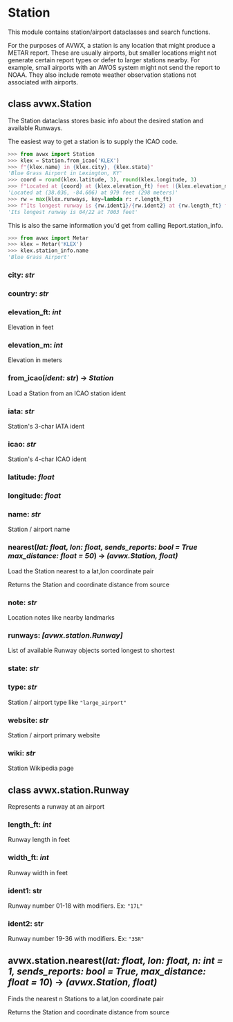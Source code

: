 # Station

This module contains station/airport dataclasses and search functions.

For the purposes of AVWX, a station is any location that might produce a METAR report. These are usually airports, but smaller locations might not generate certain report types or defer to larger stations nearby. For example, small airports with an AWOS system might not send the report to NOAA. They also include remote weather observation stations not associated with airports.

## class avwx.Station

The Station dataclass stores basic info about the desired station and available Runways.

The easiest way to get a station is to supply the ICAO code.

```python
>>> from avwx import Station
>>> klex = Station.from_icao('KLEX')
>>> f"{klex.name} in {klex.city}, {klex.state}"
'Blue Grass Airport in Lexington, KY'
>>> coord = round(klex.latitude, 3), round(klex.longitude, 3)
>>> f"Located at {coord} at {klex.elevation_ft} feet ({klex.elevation_m} meters)"
'Located at (38.036, -84.606) at 979 feet (298 meters)'
>>> rw = max(klex.runways, key=lambda r: r.length_ft)
>>> f"Its longest runway is {rw.ident1}/{rw.ident2} at {rw.length_ft} feet"
'Its longest runway is 04/22 at 7003 feet'
```

This is also the same information you'd get from calling Report.station_info.

```python
>>> from avwx import Metar
>>> klex = Metar('KLEX')
>>> klex.station_info.name
'Blue Grass Airport'
```

### **city**: *str*

### **country**: *str*

### **elevation_ft**: *int*

Elevation in feet

### **elevation_m**: *int*

Elevation in meters

### **from_icao**(*ident: str*) -> *Station*

Load a Station from an ICAO station ident

### **iata**: *str*

Station's 3-char IATA ident

### **icao**: *str*

Station's 4-char ICAO ident

### **latitude**: *float*

### **longitude**: *float*

### **name**: *str*

Station / airport name

### **nearest**(*lat: float, lon: float, sends_reports: bool = True max_distance: float = 50*) -> *(avwx.Station, float)*

Load the Station nearest to a lat,lon coordinate pair

Returns the Station and coordinate distance from source

### **note**: *str*

Location notes like nearby landmarks

### **runways**: *[avwx.station.Runway]*

List of available Runway objects sorted longest to shortest

### **state**: *str*

### **type**: *str*

Station / airport type like `"large_airport"`

### **website**: *str*

Station / airport primary website

### **wiki**: *str*

Station Wikipedia page

## class avwx.station.Runway

Represents a runway at an airport

### **length_ft**: *int*

Runway length in feet

### **width_ft**: *int*

Runway width in feet

### **ident1**: str

Runway number 01-18 with modifiers. Ex: `"17L"`

### **ident2**: str

Runway number 19-36 with modifiers. Ex: `"35R"`

## avwx.station.**nearest**(*lat: float, lon: float, n: int = 1, sends_reports: bool = True, max_distance: float = 10*) -> *(avwx.Station, float)*

Finds the nearest n Stations to a lat,lon coordinate pair

Returns the Station and coordinate distance from source
